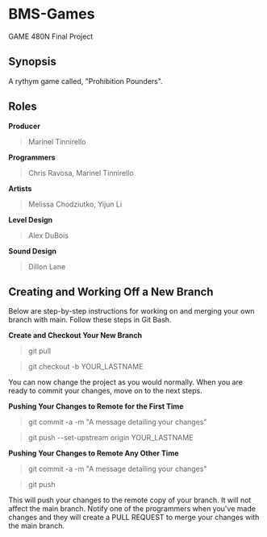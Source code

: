 # BMS-Games
GAME 480N Final Project

## Synopsis
A rythym game called, "Prohibition Pounders".

## Roles
**Producer**
> Marinel Tinnirello

**Programmers**           
> Chris Ravosa, Marinel Tinnirello
                            
**Artists**               
> Melissa Chodziutko, Yijun Li
                            
**Level Design**          
> Alex DuBois
                            
**Sound Design**          
> Dillon Lane

## Creating and Working Off a New Branch
Below are step-by-step instructions for working on and merging your own branch with main. Follow these steps in Git Bash.

**Create and Checkout Your New Branch**
> git pull

> git checkout -b YOUR_LASTNAME

You can now change the project as you would normally. When you are ready to commit your 
changes, move on to the next steps.

**Pushing Your Changes to Remote for the First Time**
> git commit -a -m "A message detailing your changes"
  
> git push --set-upstream origin YOUR_LASTNAME

**Pushing Your Changes to Remote Any Other Time**
> git commit -a -m "A message detailing your changes"
  
> git push

This will push your changes to the remote copy of your branch. It will not affect the main branch. Notify one of the programmers when you've made changes and they will create a PULL REQUEST to merge your changes with the main branch.
